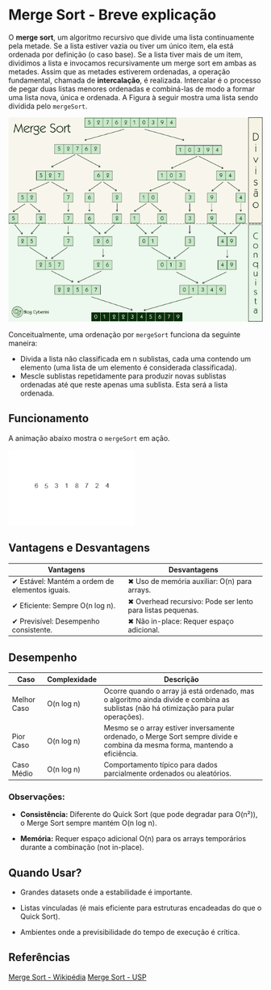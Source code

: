 # Merge Sort - Breve explicação

O **merge sort**, um algoritmo recursivo que divide uma lista continuamente pela metade. Se a lista estiver vazia ou tiver um único item, ela está ordenada por definição (o caso base). Se a lista tiver mais de um item, dividimos a lista e invocamos recursivamente um merge sort em ambas as metades. Assim que as metades estiverem ordenadas, a operação fundamental, chamada de **intercalação**, é realizada. Intercalar é o processo de pegar duas listas menores ordenadas e combiná-las de modo a formar uma lista nova, única e ordenada. A Figura à seguir mostra uma lista sendo dividida pelo `mergeSort`.

![alt text](merge-sort-image1.png)

Conceitualmente, uma ordenação por `mergeSort` funciona da seguinte maneira:

- Divida a lista não classificada em n sublistas, cada uma contendo um elemento (uma lista de um elemento é considerada classificada).
- Mescle sublistas repetidamente para produzir novas sublistas ordenadas até que reste apenas uma sublista. Esta será a lista ordenada.

## Funcionamento

A animação abaixo mostra o `mergeSort` em ação.

![mergeSort](merge-sort-animation.gif)

## Vantagens e Desvantagens

| Vantagens                                         | Desvantagens                                        |
|--------------------------------------------------|-----------------------------------------------------|
| ✔ Estável: Mantém a ordem de elementos iguais.   | ✖ Uso de memória auxiliar: O(n) para arrays.        |
| ✔ Eficiente: Sempre O(n log n).                  | ✖ Overhead recursivo: Pode ser lento para listas pequenas. |
| ✔ Previsível: Desempenho consistente.            | ✖ Não in-place: Requer espaço adicional.            |

## Desempenho

| Caso        | Complexidade | Descrição                                                                                             |
|-------------|--------------|--------------------------------------------------------------------------------------------------------|
| Melhor Caso | O(n log n)   | Ocorre quando o array já está ordenado, mas o algoritmo ainda divide e combina as sublistas (não há otimização para pular operações). |
| Pior Caso   | O(n log n)   | Mesmo se o array estiver inversamente ordenado, o Merge Sort sempre divide e combina da mesma forma, mantendo a eficiência. |
| Caso Médio  | O(n log n)   | Comportamento típico para dados parcialmente ordenados ou aleatórios.                                 |

### Observações:

- **Consistência:** Diferente do Quick Sort (que pode degradar para O(n²)), o Merge Sort sempre mantém O(n log n).

- **Memória:** Requer espaço adicional O(n) para os arrays temporários durante a combinação (not in-place).

## Quando Usar?

- Grandes datasets onde a estabilidade é importante.

- Listas vinculadas (é mais eficiente para estruturas encadeadas do que o Quick Sort).

- Ambientes onde a previsibilidade do tempo de execução é crítica.

## Referências

[Merge Sort - Wikipédia](https://en.wikipedia.org/wiki/Merge_sort)
[Merge Sort - USP](https://panda.ime.usp.br/panda/static/pythonds_pt/05-OrdenacaoBusca/OMergeSort.html)